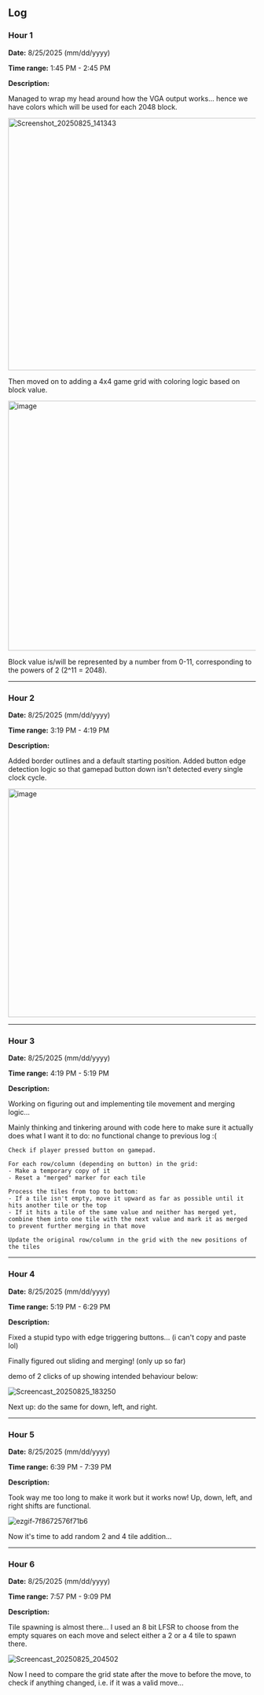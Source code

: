 ## Log

### Hour 1
**Date:** 8/25/2025 (mm/dd/yyyy)

**Time range:** 1:45 PM - 2:45 PM 

**Description:**

Managed to wrap my head around how the VGA output works... hence we have colors which will be used for each 2048 block.

<img width="728" height="512" alt="Screenshot_20250825_141343" src="https://github.com/user-attachments/assets/30823aaf-a04e-4cc4-83e6-f5f9748e7cec" />

Then moved on to adding a 4x4 game grid with coloring logic based on block value.

<img width="731" height="507" alt="image" src="https://github.com/user-attachments/assets/d6981c05-1df8-4949-ad61-432a7767abba" />

Block value is/will be represented by a number from 0-11, corresponding to the powers of 2 (2^11 = 2048).

---

### Hour 2
**Date:** 8/25/2025 (mm/dd/yyyy)

**Time range:** 3:19 PM - 4:19 PM 

**Description:**

Added border outlines and a default starting position. Added button edge detection logic so that gamepad button down isn't detected every single clock cycle.

<img width="648" height="464" alt="image" src="https://github.com/user-attachments/assets/d905228c-a179-4c2b-80f5-3887393c699b" />


---

### Hour 3

**Date:** 8/25/2025 (mm/dd/yyyy)

**Time range:** 4:19 PM - 5:19 PM 

**Description:**

Working on figuring out and implementing tile movement and merging logic...

Mainly thinking and tinkering around with code here to make sure it actually does what I want it to do: no functional change to previous log :(
```
Check if player pressed button on gamepad.

For each row/column (depending on button) in the grid:
- Make a temporary copy of it
- Reset a "merged" marker for each tile

Process the tiles from top to bottom:
- If a tile isn't empty, move it upward as far as possible until it hits another tile or the top
- If it hits a tile of the same value and neither has merged yet, combine them into one tile with the next value and mark it as merged to prevent further merging in that move

Update the original row/column in the grid with the new positions of the tiles
```
---

### Hour 4

**Date:** 8/25/2025 (mm/dd/yyyy)

**Time range:** 5:19 PM - 6:29 PM 

**Description:**

Fixed a stupid typo with edge triggering buttons... (i can't copy and paste lol)

Finally figured out sliding and merging! (only up so far)

demo of 2 clicks of up showing intended behaviour below:

![Screencast_20250825_183250](https://github.com/user-attachments/assets/147ab493-82fe-460f-b373-328dfa3a6af1)

Next up: do the same for down, left, and right.

---

### Hour 5

**Date:** 8/25/2025 (mm/dd/yyyy)

**Time range:** 6:39 PM - 7:39 PM 

**Description:**

Took way me too long to make it work but it works now! Up, down, left, and right shifts are functional.

![ezgif-7f8672576f71b6](https://github.com/user-attachments/assets/8eebeaac-f37e-4eee-b6b5-8e8d76b12532)

Now it's time to add random 2 and 4 tile addition...

---

### Hour 6

**Date:** 8/25/2025 (mm/dd/yyyy)

**Time range:** 7:57 PM - 9:09 PM 

**Description:**

Tile spawning is almost there... I used an 8 bit LFSR to choose from the empty squares on each move and select either a 2 or a 4 tile to spawn there. 

![Screencast_20250825_204502](https://github.com/user-attachments/assets/3108895f-2f33-4b41-8135-33bb07a9e508)

Now I need to compare the grid state after the move to before the move, to check if anything changed, i.e. if it was a valid move...

